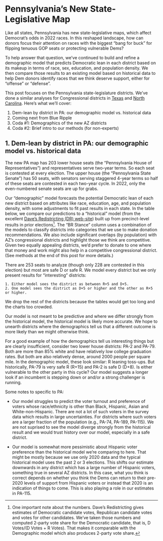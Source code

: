 # Pennsylvania’s New State-Legislative Map

Like all states, Pennsylvania has new state-legislative maps,
which affect Democrat’s odds in 2022 races.
In this reshaped landscape,
how can donors focus their attention on races with the biggest “bang for buck”
for flipping tenuous GOP seats or protecting vulnerable Dems?

To help answer that question, we’ve continued to build and refine
a demographic model that predicts Democratic lean in each district based on its
makeup in terms of race, sex, education, and population density.
We then compare those results to an existing model based on historical
data to help Dem donors identify races that we think deserve support, either
for “offense” or “defense”.

This post focuses on the Pennsylvania state-legislature districts.
We’ve done a similar analyses for Congressional districts
in [Texas][TXPost] and [North Carolina][NCPost].
Here’s what we’ll cover:

[TXPost]: https://blueripple.github.io/research/NewMaps/TX_Congressional/post.html
[NCPost]: https://blueripple.github.io/research/NewMaps/NC_Congressional/post.html

1. Dem-lean by district in PA: our demographic model vs. historical data
2. Coming next from Blue Ripple
3. Coda #1: Demographics of the new AZ districts
4. Coda #2: Brief intro to our methods (for non-experts)

## 1. Dem-lean by district in PA: our demographic model vs. historical data
The new PA map has 203 lower house seats (the “Pennsylvania House of Representatives”)
and representatives serve two-year terms.  So each seat is contested at every
election. The upper house (the “Pennsylvania State Senate”) has 50 seats, with
senators serving staggered 4-year terms so half of these seats are contested in
each two-year cycle. In 2022, only the even-numbered senate seats are up for grabs.

Our “demographic” model forecasts the potential Democratic lean of each
new district based on attributes like race, education, age, and
population density, with some adjustments to fit past results in each state.
In the table below,
we compare our predictions to a “historical” model (from the excellent
[Dave’s Redistricting (DR) web-site][DavesR]) built up from precinct-level
results in prior elections[^voteShare]. The “BR Stance” column uses a combination
of the models to classify districts into categories that we use to make donation
recommendations.
We also include significant overlaps (by population) with AZ’s congressional
districts and highlight those we think are competitive.
Given two equally appealing districts, we’d prefer to donate
to one where that money and work might also help in a competitive congressional district.
(See methods at the end of this post for more details.)

[DavesR]: https://davesredistricting.org/maps#aboutus

[^voteShare]: One important note about the numbers. Dave’s Redistricting gives
estimates of Democratic candidate votes, Republican candidate votes and votes
for other candidates.  We’ve taken those numbers and computed 2-party vote share
for the Democratic candidate, that is, D Votes/(D Votes + R Votes). That makes it
comparable with the Demographic model which also produces 2-party vote share.

There are 253 seats to analyze (though only 228 are contested in this election)
but most are safe D or safe R.  We model every district but we only
present results for “interesting” districts:

    1. Either model sees the district as between R+5 and D+5.
    2. One model sees the district as D+5 or higher and the other as R+5 or higher.

We drop the rest of the districts because the tables would get too long and the charts too crowded.

Our model is not meant to be predictive
and where we differ strongly from the historical model,
the historical model is likely more accurate.
We hope to unearth districts where the demographics tell
us that a different outcome is more likely than we might otherwise think.

For a good example of how the demographics tell us interesting things but are clearly
insufficient, consider two lower house districts: PA-2 and PA-79.  Both are more than 85% white
and have relatively low college graduation rates.  But both are also relatively dense, around
2000 people per square mile. In the demographic model, these look similar: R leaning toss-ups.
But historically, PA-79 is very safe R (R+15) and PA-2 is safe D (D+8). Is either vulnerable to
the other party in this cycle? Our model suggests a longer look if an incumbent is
stepping down or and/or a strong challenger is running.

Some notes to specific to PA:

- Our model struggles to predict the voter turnout and preference
  of voters whose race/ethnicity is other than Black, Hispanic, Asian and White-non-Hispanic.
  There are not a lot of such voters in the survey data which results in large uncertainties. For
  districts where such voters are a larger fraction of the population (e.g., PA-74, PA-189, PA-115).
  We are not suprised to see the model diverge strongly from the historical result and we would trust
  history over our model, especially in a safe district.

- Our model is somewhat more pessimistic about Hispanic voter preference than the historical model
  we’re comparing to here.  That might be mostly because we use only 2020 data and the typical
  historical model uses the past 2 or 3 elections. This shifts our estimate downwards in any
  district which has a large number of Hispanic voters, something true in several AZ districts.
  In this case, what you think is correct depends on whether you think the Dems can return to
  their pre-2020 levels of support from Hispanic voters or instead that 2020 is an indication
  of things to come. This is also playing a role in our estimates in PA-115.
